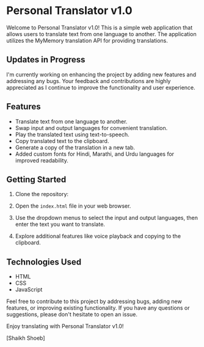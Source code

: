 # Personal Translator v1.0

Welcome to Personal Translator v1.0! This is a simple web application that allows users to translate text from one language to another. The application utilizes the MyMemory translation API for providing translations.

## Updates in Progress

I'm currently working on enhancing the project by adding new features and addressing any bugs. Your feedback and contributions are highly appreciated as I continue to improve the functionality and user experience.


## Features

- Translate text from one language to another.
- Swap input and output languages for convenient translation.
- Play the translated text using text-to-speech.
- Copy translated text to the clipboard.
- Generate a copy of the translation in a new tab.
- Added custom fonts for Hindi, Marathi, and Urdu languages for improved readability.

## Getting Started

1. Clone the repository:

2. Open the `index.html` file in your web browser.

3. Use the dropdown menus to select the input and output languages, then enter the text you want to translate.

5. Explore additional features like voice playback and copying to the clipboard.

## Technologies Used

- HTML
- CSS
- JavaScript


Feel free to contribute to this project by addressing bugs, adding new features, or improving existing functionality. If you have any questions or suggestions, please don't hesitate to open an issue.

Enjoy translating with Personal Translator v1.0!

[Shaikh Shoeb]

